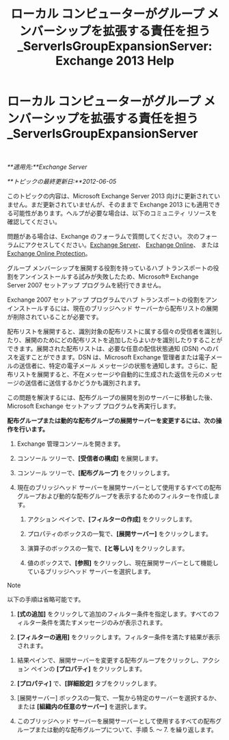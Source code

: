 ﻿---
title: 'ローカル コンピューターがグループ メンバーシップを拡張する責任を担う_ServerIsGroupExpansionServer: Exchange 2013 Help'
TOCTitle: ローカル コンピューターがグループ メンバーシップを拡張する責任を担う_ServerIsGroupExpansionServer
ms:assetid: 52872561-60e6-4f3d-bbc6-6de0edf74b09
ms:mtpsurl: https://technet.microsoft.com/ja-jp/library/ms.exch.setupreadiness.serverisgroupexpansionserver(v=EXCHG.150)
ms:contentKeyID: 48269502
ms.date: 04/24/2018
mtps_version: v=EXCHG.150
ms.translationtype: HT
---

# ローカル コンピューターがグループ メンバーシップを拡張する責任を担う\_ServerIsGroupExpansionServer

 

_**適用先:**Exchange Server_

_**トピックの最終更新日:**2012-06-05_

このトピックの内容は、Microsoft Exchange Server 2013 向けに更新されていません。まだ更新されていませんが、そのままで Exchange 2013 にも適用できる可能性があります。ヘルプが必要な場合は、以下のコミュニティ リソースを確認してください。

問題がある場合は、Exchange のフォーラムで質問してください。 次のフォーラムにアクセスしてください。[Exchange Server](https://go.microsoft.com/fwlink/p/?linkid=60612)、 [Exchange Online](https://go.microsoft.com/fwlink/p/?linkid=267542)、 または [Exchange Online Protection](https://go.microsoft.com/fwlink/p/?linkid=285351)。

グループ メンバーシップを展開する役割を持っているハブ トランスポートの役割をアンインストールする試みが失敗したため、Microsoft® Exchange Server 2007 セットアップ プログラムを続行できません。

Exchange 2007 セットアップ プログラムでハブ トランスポートの役割をアンインストールするには、現在のブリッジヘッド サーバーから配布リストの展開が削除されていることが必要です。

配布リストを展開すると、識別対象の配布リストに属する個々の受信者を識別したり、展開のためにどの配布リストを追加したらよいかを識別したりすることができます。展開された配布リストは、必要な任意の配信状態通知 (DSN) へのパスを返すことができます。DSN は、Microsoft Exchange 管理者または電子メールの送信者に、特定の電子メール メッセージの状態を通知します。さらに、配布リストを展開すると、不在メッセージや自動的に生成された返信を元のメッセージの送信者に送信するかどうかも識別されます。

この問題を解決するには、配布グループの展開を別のサーバーに移動した後、Microsoft Exchange セットアップ プログラムを再実行します。

**配布グループまたは動的な配布グループの展開サーバーを変更するには、次の操作を行います。**

1.  Exchange 管理コンソールを開きます。

2.  コンソール ツリーで、**\[受信者の構成\]** を展開します。

3.  コンソール ツリーで、**\[配布グループ\]** をクリックします。

4.  現在のブリッジヘッド サーバーを展開サーバーとして使用するすべての配布グループおよび動的な配布グループを表示するためのフィルターを作成します。
    
    1.  アクション ペインで、**\[フィルターの作成\]** をクリックします。
    
    2.  プロパティのボックスの一覧で、**\[展開サーバー\]** をクリックします。
    
    3.  演算子のボックスの一覧で、**\[と等しい\]** をクリックします。
    
    4.  値のボックスで、**\[参照\]** をクリックし、現在展開サーバーとして機能しているブリッジヘッド サーバーを選択します。


> [!NOTE]
> 以下の手順は省略可能です。



1.  **\[式の追加\]** をクリックして追加のフィルター条件を指定します。すべてのフィルター条件を満たすメッセージのみが表示されます。

2.  **\[フィルターの適用\]** をクリックします。フィルター条件を満たす結果が表示されます。

<!-- end list -->

1.  結果ペインで、展開サーバーを変更する配布グループをクリックし、アクション ペインの **\[プロパティ\]** をクリックします。

2.  **\[プロパティ\]** で、**\[詳細設定\]** タブをクリックします。

3.  \[展開サーバー\] ボックスの一覧で、一覧から特定のサーバーを選択するか、または **\[組織内の任意のサーバー\]** を選択します。

4.  このブリッジヘッド サーバーを展開サーバーとして使用するすべての配布グループまたは動的な配布グループについて、手順 5. ～ 7. を繰り返します。

